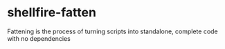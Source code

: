 shellfire-fatten
================

Fattening is the process of turning scripts into standalone, complete code with no dependencies
